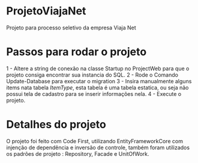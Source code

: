 # ProjetoViajaNet
Projeto para processo seletivo da empresa Viaja Net

# Passos para rodar o projeto
1 - Altere a string de conexão na classe Startup no ProjectWeb para que o projeto consiga encontrar sua instancia do SQL.
2 - Rode o Comando Update-Database para executar o migration
3 - Insira manualmente alguns items nata tabela *ItemType*, esta tabela é uma tabela estatica, ou seja não possui tela de cadastro para se inserir informações nela.
4 - Execute o projeto.

# Detalhes do projeto
O projeto foi feito com Code First, utilizando EntityFrameworkCore com injenção de dependência e inversão de controle, também foram utilizados os padrões de projeto : Repository, Facade e UnitOfWork.
